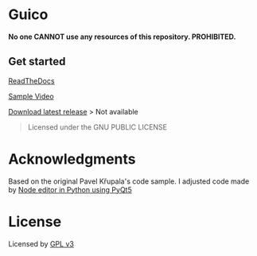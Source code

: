 # Guico
**No one CANNOT use any resources of this repository. PROHIBITED.**

## Get started
[ReadTheDocs](https://guico.readthedocs.io)

[Sample Video](https://youtu.be/ZhbTVylEdys)


[Download latest release]() > Not available
> Licensed under the GNU PUBLIC LICENSE



# Acknowledgments
Based on the original Pavel Křupala's  code sample.
I adjusted code made by [Node editor in Python using PyQt5](https://gitlab.com/pavel.krupala/pyqt-node-editor-tutorials)

# License
Licensed by [GPL v3](https://www.gnu.org/licenses/gpl.html)
